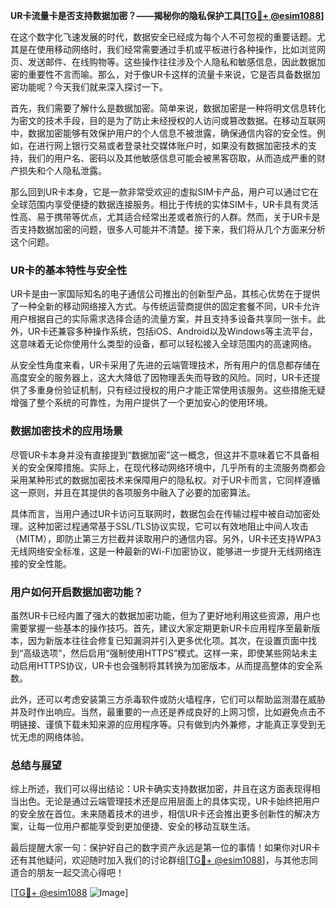 **UR卡流量卡是否支持数据加密？——揭秘你的隐私保护工具[[TG💪+ @esim1088](https://t.me/s/esim1088)]**

在这个数字化飞速发展的时代，数据安全已经成为每个人不可忽视的重要话题。尤其是在使用移动网络时，我们经常需要通过手机或平板进行各种操作，比如浏览网页、发送邮件、在线购物等。这些操作往往涉及个人隐私和敏感信息，因此数据加密的重要性不言而喻。那么，对于像UR卡这样的流量卡来说，它是否具备数据加密功能呢？今天我们就来深入探讨一下。

首先，我们需要了解什么是数据加密。简单来说，数据加密是一种将明文信息转化为密文的技术手段，目的是为了防止未经授权的人访问或篡改数据。在移动互联网中，数据加密能够有效保护用户的个人信息不被泄露，确保通信内容的安全性。例如，在进行网上银行交易或者登录社交媒体账户时，如果没有数据加密技术的支持，我们的用户名、密码以及其他敏感信息可能会被黑客窃取，从而造成严重的财产损失和个人隐私泄露。

那么回到UR卡本身，它是一款非常受欢迎的虚拟SIM卡产品，用户可以通过它在全球范围内享受便捷的数据连接服务。相比于传统的实体SIM卡，UR卡具有灵活性高、易于携带等优点，尤其适合经常出差或者旅行的人群。然而，关于UR卡是否支持数据加密的问题，很多人可能并不清楚。接下来，我们将从几个方面来分析这个问题。

### UR卡的基本特性与安全性

UR卡是由一家国际知名的电子通信公司推出的创新型产品，其核心优势在于提供了一种全新的移动网络接入方式。与传统运营商提供的固定套餐不同，UR卡允许用户根据自己的实际需求选择合适的流量方案，并且支持多设备共享同一张卡。此外，UR卡还兼容多种操作系统，包括iOS、Android以及Windows等主流平台，这意味着无论你使用什么类型的设备，都可以轻松接入全球范围内的高速网络。

从安全性角度来看，UR卡采用了先进的云端管理技术，所有用户的信息都存储在高度安全的服务器上，这大大降低了因物理丢失而导致的风险。同时，UR卡还提供了多重身份验证机制，只有经过授权的用户才能正常使用该服务。这些措施无疑增强了整个系统的可靠性，为用户提供了一个更加安心的使用环境。

### 数据加密技术的应用场景

尽管UR卡本身并没有直接提到“数据加密”这一概念，但这并不意味着它不具备相关的安全保障措施。实际上，在现代移动网络环境中，几乎所有的主流服务商都会采用某种形式的数据加密技术来保障用户的隐私权。对于UR卡而言，它同样遵循这一原则，并且在其提供的各项服务中融入了必要的加密算法。

具体而言，当用户通过UR卡访问互联网时，数据包会在传输过程中被自动加密处理。这种加密过程通常基于SSL/TLS协议实现，它可以有效地阻止中间人攻击（MITM），即防止第三方拦截并读取用户的通信内容。另外，UR卡还支持WPA3无线网络安全标准，这是一种最新的Wi-Fi加密协议，能够进一步提升无线网络连接的安全性能。

### 用户如何开启数据加密功能？

虽然UR卡已经内置了强大的数据加密功能，但为了更好地利用这些资源，用户也需要掌握一些基本的操作技巧。首先，建议大家定期更新UR卡应用程序至最新版本，因为新版本往往会修复已知漏洞并引入更多优化项。其次，在设置页面中找到“高级选项”，然后启用“强制使用HTTPS”模式。这样一来，即使某些网站未主动启用HTTPS协议，UR卡也会强制将其转换为加密版本，从而提高整体的安全系数。

此外，还可以考虑安装第三方杀毒软件或防火墙程序，它们可以帮助监测潜在威胁并及时作出响应。当然，最重要的一点还是养成良好的上网习惯，比如避免点击不明链接、谨慎下载未知来源的应用程序等。只有做到内外兼修，才能真正享受到无忧无虑的网络体验。

### 总结与展望

综上所述，我们可以得出结论：UR卡确实支持数据加密，并且在这方面表现得相当出色。无论是通过云端管理技术还是应用层面上的具体实现，UR卡始终把用户的安全放在首位。未来随着技术的进步，相信UR卡还会推出更多创新性的解决方案，让每一位用户都能享受到更加便捷、安全的移动互联生活。

最后提醒大家一句：保护好自己的数字资产永远是第一位的事情！如果你对UR卡还有其他疑问，欢迎随时加入我们的讨论群组[[TG💪+ @esim1088](https://t.me/s/esim1088)]，与其他志同道合的朋友一起交流心得吧！

[[TG💪+ @esim1088](https://t.me/s/esim1088) ![Image](https://i.postimg.cc/4NQfJmqS/Snipaste-2025-05-13-00-14-12.png)]